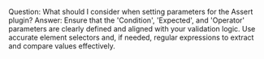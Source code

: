 Question: What should I consider when setting parameters for the Assert plugin?
Answer: Ensure that the 'Condition', 'Expected', and 'Operator' parameters are clearly defined and aligned with your validation logic. Use accurate element selectors and, if needed, regular expressions to extract and compare values effectively.
